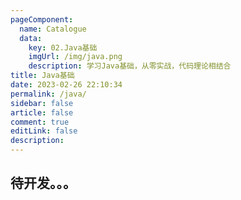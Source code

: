 ```yaml
---
pageComponent:
  name: Catalogue
  data: 
    key: 02.Java基础
    imgUrl: /img/java.png
    description: 学习Java基础，从零实战，代码理论相结合
title: Java基础
date: 2023-02-26 22:10:34
permalink: /java/
sidebar: false
article: false
comment: true
editLink: false
description:
---
```




## 待开发。。。

